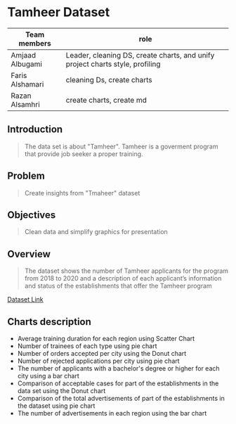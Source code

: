 # Tamheer Dataset
Team members| role 
--------- | ------
Amjaad Albugami | Leader, cleaning DS, create charts, and unify project charts style, profiling 
Faris Alshamari | cleaning Ds, create charts
Razan Alsamhri | create charts, create md 
## Introduction
> The data set is about "Tamheer". Tamheer is a goverment program that provide job seeker a proper training.
## Problem 
> Create insights from "Tmaheer" dataset
## Objectives 
> Clean data and simplify graphics for presentation
## Overview 
> The dataset shows the number of Tamheer applicants for the  program from 2018 to 2020 and a description of each applicant’s information and status of the establishments that offer the Tamheer program

[Dataset Link](https://cutt.ly/C9oKgVw)

 ## Charts description  
 - Average training duration for each region using Scatter Chart
 - Number of trainees of each type using pie chart
 - Number of orders accepted per city using the Donut chart
 - Number of rejected applications per city using pie chart
 - The number of applicants with a bachelor's degree or higher for each city using a bar chart
 - Comparison of acceptable cases for part of the establishments in the data set using the Donut chart
 - Comparison of the total advertisements of part of the establishments in the dataset using pie chart
 - The number of advertisements in each region using the bar chart
